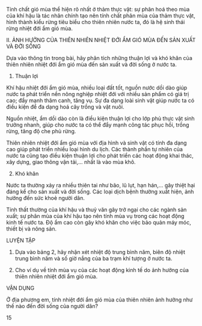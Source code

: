 Tính chất gió mùa thể hiện rõ nhất ở thảm thực vật: sự phân hoá theo mùa của khí hậu là tác nhân chính tạo nên tính chất phân mùa của thảm thực vật, hình thành kiểu rừng tiêu biểu cho thiên nhiên nước ta, đó là hệ sinh thái rừng nhiệt đới ẩm gió mùa.

II. ẢNH HƯỞNG CỦA THIÊN NHIÊN NHIỆT ĐỚI ẨM GIÓ MÙA ĐẾN SẢN XUẤT VÀ ĐỜI SỐNG

Dựa vào thông tin trong bài, hãy phân tích những thuận lợi và khó khăn của thiên nhiên nhiệt đới ẩm gió mùa đến sản xuất và đời sống ở nước ta.

1. Thuận lợi

Khí hậu nhiệt đới ẩm gió mùa, nhiều loại đất tốt, nguồn nước dồi dào giúp nước ta phát triển nền nông nghiệp nhiệt đới với nhiều sản phẩm có giá trị cao; đẩy mạnh thâm canh, tăng vụ. Sự đa dạng loài sinh vật giúp nước ta có điều kiện để đa dạng hoá cây trồng và vật nuôi.

Nguồn nhiệt, ẩm dồi dào còn là điều kiện thuận lợi cho lớp phủ thực vật sinh trưởng nhanh, giúp cho nước ta có thể đẩy mạnh công tác phục hồi, trồng rừng, tăng độ che phủ rừng.

Thiên nhiên nhiệt đới ẩm gió mùa với địa hình và sinh vật có tính đa dạng cao giúp phát triển nhiều loại hình du lịch. Các thành phần tự nhiên của nước ta cũng tạo điều kiện thuận lợi cho phát triển các hoạt động khai thác, xây dựng, giao thông vận tải,... nhất là vào mùa khô.

2. Khó khăn

Nước ta thường xảy ra nhiều thiên tai như bão, lũ lụt, hạn hán,... gây thiệt hại đáng kể cho sản xuất và đời sống. Các loại dịch bệnh thường xuất hiện, ảnh hưởng đến sức khoẻ người dân.

Tính thất thường của khí hậu và thuỷ văn gây trở ngại cho các ngành sản xuất; sự phân mùa của khí hậu tạo nên tính mùa vụ trong các hoạt động kinh tế nước ta. Độ ẩm cao còn gây khó khăn cho việc bảo quản máy móc, thiết bị và nông sản.

LUYỆN TẬP

1. Dựa vào bảng 2, hãy nhận xét nhiệt độ trung bình năm, biên độ nhiệt trung bình năm và số giờ nắng của ba trạm khí tượng ở nước ta.

2. Cho ví dụ về tính mùa vụ của các hoạt động kinh tế do ảnh hưởng của thiên nhiên nhiệt đới ẩm gió mùa.

VẬN DỤNG

Ở địa phương em, tính nhiệt đới ẩm gió mùa của thiên nhiên ảnh hưởng như thế nào đến đời sống của người dân?

15